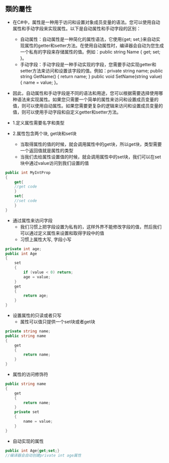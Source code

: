 ﻿## 類的屬性
- 在C#中，属性是一种用于访问和设置对象成员变量的语法。您可以使用自动属性和手动字段来实现属性。以下是自动属性和手动字段的区别：
    - 自动属性：自动属性是一种简化的属性语法，它使用{get; set;}来自动实现属性的getter和setter方法。在使用自动属性时，编译器会自动为您生成一个私有的字段来存储属性的值。例如：public string Name { get; set; }。
    - 手动字段：手动字段是一种手动实现的字段，您需要手动实现getter和setter方法来访问和设置该字段的值。例如：private string name; public string GetName() { return name; } public void SetName(string value) { name = value; }。
- 因此，自动属性和手动字段是不同的语法和用途，您可以根据需要选择使用哪种语法来实现属性。如果您只需要一个简单的属性来访问和设置成员变量的值，则可以使用自动属性。如果您需要更复杂的逻辑来访问和设置成员变量的值，则可以使用手动字段和自定义getter和setter方法。

- 1.定义属性需要名字和类型
- 2.属性包含两个块, get块和set块
	- 当取得属性的值的时候，就会调⽤属性中的get块，所以get块，类型需要⼀个返回值就是属性的类型
	- 当我们去给属性设置值的时候，就会调用属性中的set块，我们可以在set块中通过value访问到我们设置的值

```C#
public int MyIntProp
{ 
	get{
	//get code
	}
	set{
	//set code
	}
}
```

- 通过属性来访问字段
	- 我们习惯上把字段设置为私有的，这样外界不能修改字段的值，然后我们可以通过定义属性来设置和取得字段中的值
	- 习惯上属性⼤写, 字段⼩写
```C#
private int age;
public int Age
{
    set
    {
        if (value < 0) return;
        age = value;
    }
    get
    {
        return age;
    }
}
```
- 设置属性的只读或者只写
	- 属性可以值只提供⼀个set块或者get块
```C#
private string name;
public string name
{
    get
    {
        return name;
    }
}
```
- 属性的访问修饰符
```C#
public string name
{
    get
    {
        return name;
    }
    private set
    {
        name = value;
    }
}
```
- 自动实现的属性
```C#
public int Age{get;set;}
//编译器会⾃动创建private int age属性
```